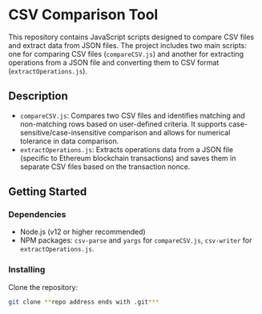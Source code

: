# CSV Comparison Tool

This repository contains JavaScript scripts designed to compare CSV files and extract data from JSON files. The project includes two main scripts: one for comparing CSV files (`compareCSV.js`) and another for extracting operations from a JSON file and converting them to CSV format (`extractOperations.js`).

## Description

- `compareCSV.js`: Compares two CSV files and identifies matching and non-matching rows based on user-defined criteria. It supports case-sensitive/case-insensitive comparison and allows for numerical tolerance in data comparison.
- `extractOperations.js`: Extracts operations data from a JSON file (specific to Ethereum blockchain transactions) and saves them in separate CSV files based on the transaction nonce.

## Getting Started

### Dependencies

- Node.js (v12 or higher recommended)
- NPM packages: `csv-parse` and `yargs` for `compareCSV.js`, `csv-writer` for `extractOperations.js`.

### Installing

Clone the repository:

```bash
git clone **repo address ends with .git***
